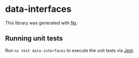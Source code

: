 # data-interfaces

This library was generated with [Nx](https://nx.dev).

## Running unit tests

Run `nx test data-interfaces` to execute the unit tests via [Jest](https://jestjs.io).
